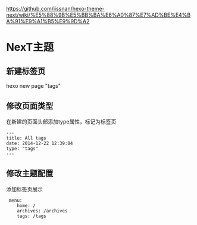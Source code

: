 <https://github.com/iissnan/hexo-theme-next/wiki/%E5%88%9B%E5%BB%BA%E6%A0%87%E7%AD%BE%E4%BA%91%E9%A1%B5%E9%9D%A2>

# NexT主题

## 新建标签页

hexo new page "tags"

## 修改页面类型

在新建的页面头部添加type属性，标记为标签页
```
---
title: All tags
date: 2014-12-22 12:39:04
type: "tags"
---
```

## 修改主题配置

添加标签页展示
```
 menu:
    home: /
    archives: /archives
    tags: /tags
```